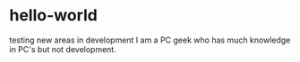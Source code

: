 # hello-world
testing new areas in development
I am a PC geek who has much knowledge in PC's but not development.
